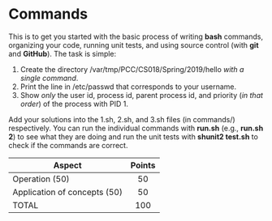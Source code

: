 # Commands

This is to get you started with the basic process of writing **bash** commands, organizing your code, running unit tests, and using source control (with **git** and **GitHub**). The task is simple:

1. Create the directory /var/tmp/PCC/CS018/Spring/2019/hello *with a single command*.
2. Print the line in /etc/passwd that corresponds to your username.
3. Show *only* the user id, process id, parent process id, and priority (*in that order*) of the process with PID 1.

Add your solutions into the 1.sh, 2.sh, and 3.sh files (in commands/) respectively. You can run the individual commands with **run.sh** (e.g., **run.sh 2**) to see what they are doing and run the unit tests with **shunit2 test.sh** to check if the commands are correct.

Aspect                       | Points
---------------------------- | :----:
Operation (50)               | 50
Application of concepts (50) | 50
TOTAL                        | 100